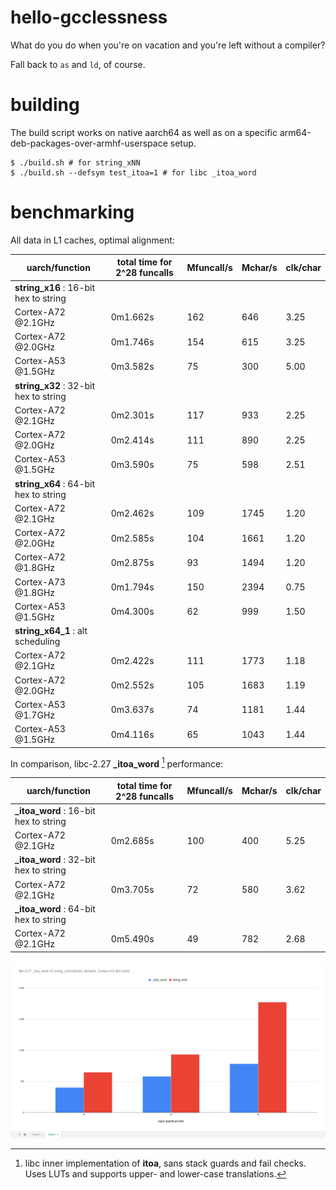 # hello-gcclessness
What do you do when you're on vacation and you're left without a compiler?

Fall back to `as` and `ld`, of course.

# building
The build script works on native aarch64 as well as on a specific arm64-deb-packages-over-armhf-userspace setup.

	$ ./build.sh # for string_xNN  
	$ ./build.sh --defsym test_itoa=1 # for libc _itoa_word

# benchmarking
All data in L1 caches, optimal alignment:

| uarch/function                         | total time for 2^28 funcalls | Mfuncall/s | Mchar/s | clk/char |
| -------------------------------------- | ---------------------------- | ---------- | ------- | -------- |
| **string_x16** : 16-bit hex to string  |                              |            |         |          |
| Cortex-A72 @2.1GHz                     | 0m1.662s                     |  162       |  646    |  3.25    |
| Cortex-A72 @2.0GHz                     | 0m1.746s                     |  154       |  615    |  3.25    |
| Cortex-A53 @1.5GHz                     | 0m3.582s                     |   75       |  300    |  5.00    |
| **string_x32** : 32-bit hex to string  |                              |            |         |          |
| Cortex-A72 @2.1GHz                     | 0m2.301s                     |  117       |  933    |  2.25    |
| Cortex-A72 @2.0GHz                     | 0m2.414s                     |  111       |  890    |  2.25    |
| Cortex-A53 @1.5GHz                     | 0m3.590s                     |   75       |  598    |  2.51    |
| **string_x64** : 64-bit hex to string  |                              |            |         |          |
| Cortex-A72 @2.1GHz                     | 0m2.462s                     |  109       | 1745    |  1.20    |
| Cortex-A72 @2.0GHz                     | 0m2.585s                     |  104       | 1661    |  1.20    |
| Cortex-A72 @1.8GHz                     | 0m2.875s                     |   93       | 1494    |  1.20    |
| Cortex-A73 @1.8GHz                     | 0m1.794s                     |  150       | 2394    |  0.75    |
| Cortex-A53 @1.5GHz                     | 0m4.300s                     |   62       |  999    |  1.50    |
| **string_x64_1** : alt scheduling      |                              |            |         |          |
| Cortex-A72 @2.1GHz                     | 0m2.422s                     |  111       | 1773    |  1.18    |
| Cortex-A72 @2.0GHz                     | 0m2.552s                     |  105       | 1683    |  1.19    |
| Cortex-A53 @1.7GHz                     | 0m3.637s                     |   74       | 1181    |  1.44    |
| Cortex-A53 @1.5GHz                     | 0m4.116s                     |   65       | 1043    |  1.44    |

In comparison, libc-2.27 **\_itoa_word** [^1] performance:

| uarch/function                         | total time for 2^28 funcalls | Mfuncall/s | Mchar/s | clk/char |
| -------------------------------------- | ---------------------------- | ---------- | ------- | -------- |
| **\_itoa_word** : 16-bit hex to string |                              |            |         |          |
| Cortex-A72 @2.1GHz                     | 0m2.685s                     |  100       |  400    |  5.25    |
| **\_itoa_word** : 32-bit hex to string |                              |            |         |          |
| Cortex-A72 @2.1GHz                     | 0m3.705s                     |   72       |  580    |  3.62    |
| **\_itoa_word** : 64-bit hex to string |                              |            |         |          |
| Cortex-A72 @2.1GHz                     | 0m5.490s                     |   49       |  782    |  2.68    |

[^1]: libc inner implementation of **itoa**, sans stack guards and fail checks. Uses LUTs and supports upper- and lower-case translations.

![Mchar/s](image/chart.png "Mchar/s")
